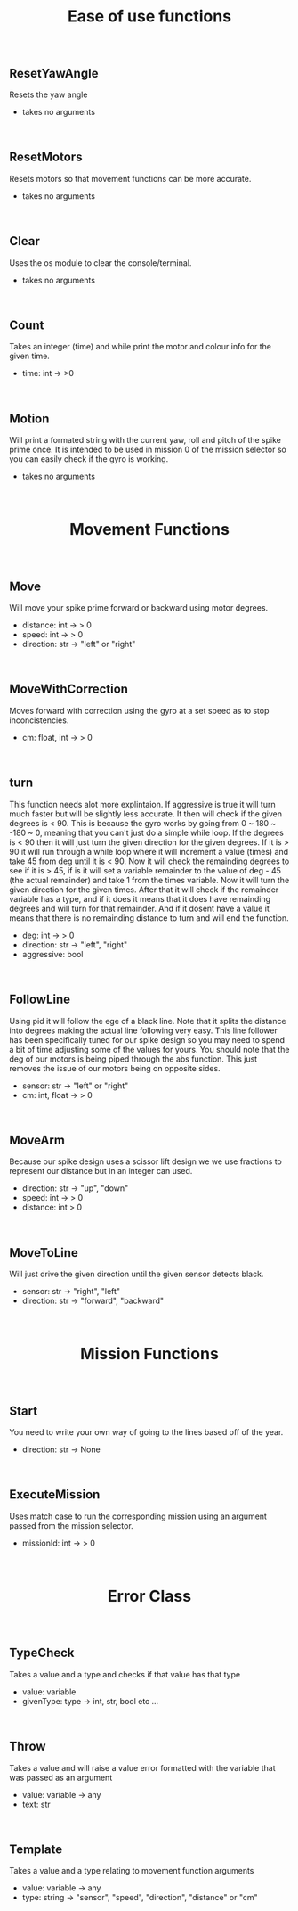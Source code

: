 
<h1 align="center">Ease of use functions <h3>

<br>

## ResetYawAngle
Resets the yaw angle

- takes no arguments

<br>

## ResetMotors
Resets motors so that movement functions can be more accurate.

- takes no arguments

<br>

## Clear
Uses the os module to clear the console/terminal.

- takes no arguments

<br>

## Count
Takes an integer (time) and while print the motor and colour info for the given time.

- time: int -> >0

<br>

## Motion
Will print a formated string with the current yaw, roll and pitch of the spike prime once. It is intended to be used in mission 0 of the mission selector so you can easily check if the gyro is working.

- takes no arguments

<br>

<h1 align="center">Movement Functions <h3>

<br>

## Move
Will move your spike prime forward or backward using motor degrees.

- distance: int -> > 0
- speed: int -> > 0
- direction: str -> "left" or "right"

<br>

## MoveWithCorrection
Moves forward with correction using the gyro at a set speed as to stop inconcistencies.

- cm: float, int -> > 0

<br>

## turn
This function needs alot more explintaion. If aggressive is true it will turn much faster but will be slightly less accurate. It then will check if the given degrees is < 90. This is because the gyro works by going from 0 ~ 180 ~ -180 ~ 0, meaning that you can't just do a simple while loop. If the degrees is < 90 then it will just turn the given direction for the given degrees. If it is > 90 it will run through a while loop where it will increment a value (times) and take 45 from deg until it is < 90. Now it will check the remainding degrees to see if it is > 45, if is it will set a variable remainder to the value of deg - 45 (the actual remainder) and take 1 from the times variable. Now it will turn the given direction for the given times. After that it will check if the remainder variable has a type, and if it does it means that it does have remainding degrees and will turn for that remainder. And if it dosent have a value it means that there is no remainding distance to turn and will end the function.


- deg: int -> > 0
- direction: str -> "left", "right"
- aggressive: bool

<br>

## FollowLine
Using pid it will follow the ege of a black line. Note that it splits the distance into degrees making the actual line following very easy. This line follower has been specifically tuned for our spike design so you may need to spend a bit of time adjusting some of the values for yours. You should note that the deg of our motors is being piped through the abs function. This just removes the issue of our motors being on opposite sides.

- sensor: str -> "left" or "right"
- cm: int, float -> > 0

<br>

## MoveArm
Because our spike design uses a scissor lift design we we use fractions to represent our distance but in an integer can used.

- direction: str -> "up", "down"
- speed: int -> > 0
- distance: int > 0

<br>

## MoveToLine
Will just drive the given direction until the given sensor detects black.

- sensor: str -> "right", "left"
- direction: str -> "forward", "backward"

<br>

<h1 align="center">Mission Functions <h3>

<br>

## Start
You need to write your own way of going to the lines based off of the year.

- direction: str -> None

<br>

## ExecuteMission
Uses match case to run the corresponding mission using an argument passed from the mission selector.

- missionId: int -> > 0

<br>

<h1 align="center">Error Class <h3>

<br>

## TypeCheck
Takes a value and a type and checks if that value has that type

- value: variable
- givenType: type -> int, str, bool etc ...

<br>

## Throw
Takes a value and will raise a value error formatted with the variable that was passed as an argument

- value: variable -> any
- text: str

<br>

## Template
Takes a value and a type relating to movement function arguments

- value: variable -> any
- type: string -> "sensor", "speed", "direction", "distance" or "cm"

<br>
